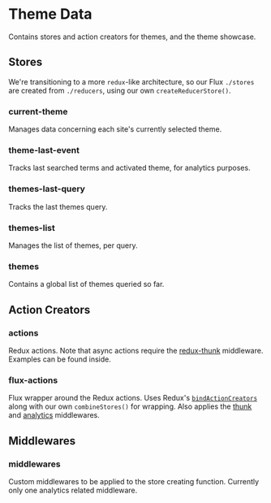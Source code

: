 Theme Data
==========

Contains stores and action creators for themes, and the theme showcase.

## Stores

We're transitioning to a more `redux`-like architecture, so our Flux `./stores` are created from `./reducers`, using our own `createReducerStore()`.

### current-theme

Manages data concerning each site's currently selected theme.

### theme-last-event

Tracks last searched terms and activated theme, for analytics purposes.

### themes-last-query

Tracks the last themes query.

### themes-list

Manages the list of themes, per query.

### themes

Contains a global list of themes queried so far.

## Action Creators

### actions

Redux actions. Note that async actions require the
[redux-thunk][thunk] middleware. Examples can be found inside.

### flux-actions

Flux wrapper around the Redux actions. Uses Redux's
[`bindActionCreators`][bind] along with our own `combineStores()`
for wrapping. Also applies the [thunk] and [analytics] middlewares.

## Middlewares

### middlewares

Custom middlewares to be applied to the store creating function. Currently only
one analytics related middleware.

[bind]: http://rackt.org/redux/docs/api/bindActionCreators.html
[thunk]: https://github.com/gaearon/redux-thunk
[analytics]: https://github.com/markdalgleish/redux-analytics
